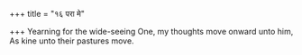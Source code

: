 +++
title = "१६ परा मे"

+++
Yearning for the wide-seeing One, my thoughts move onward unto him,  
     As kine unto their pastures move.